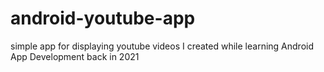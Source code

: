 # android-youtube-app
simple app for displaying youtube videos I created while learning Android App Development back in 2021
